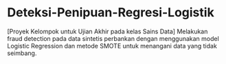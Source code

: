 # Deteksi-Penipuan-Regresi-Logistik
[Proyek Kelompok untuk Ujian Akhir pada kelas Sains Data] Melakukan fraud detection pada data sintetis perbankan dengan menggunakan model Logistic Regression dan metode SMOTE untuk menangani data yang tidak seimbang.
